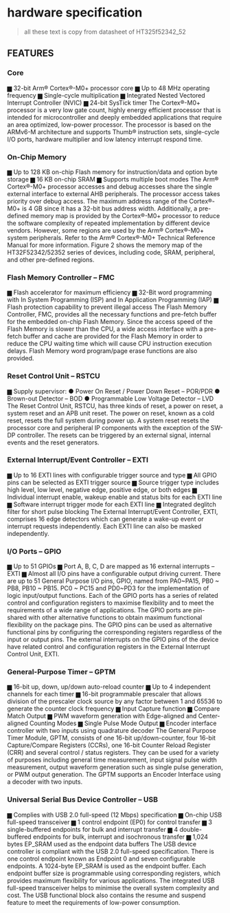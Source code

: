 # hardware specification 

> all these text is copy from datasheet of HT325f52342_52

## FEATURES

### Core

▆ 32-bit Arm® Cortex®-M0+ processor core
▆ Up to 48 MHz operating frequency
▆ Single-cycle multiplication
▆ Integrated Nested Vectored Interrupt Controller (NVIC)
▆ 24-bit SysTick timer
The Cortex®-M0+ processor is a very low gate count, highly energy efficient processor that is
intended for microcontroller and deeply embedded applications that require an area optimized,
low-power processor. The processor is based on the ARMv6-M architecture and supports Thumb®
instruction sets, single-cycle I/O ports, hardware multiplier and low latency interrupt respond time.

### On-Chip Memory

▆ Up to 128 KB on-chip Flash memory for instruction/data and option byte storage
▆ 16 KB on-chip SRAM
▆ Supports multiple boot modes
The Arm® Cortex®-M0+ processor accesses and debug accesses share the single external interface
to external AHB peripherals. The processor access takes priority over debug access. The maximum
address range of the Cortex®-M0+ is 4 GB since it has a 32-bit bus address width. Additionally,
a pre-defined memory map is provided by the Cortex®-M0+ processor to reduce the software
complexity of repeated implementation by different device vendors. However, some regions are used
by the Arm® Cortex®-M0+ system peripherals. Refer to the Arm® Cortex®-M0+ Technical Reference
Manual for more information. Figure 2 shows the memory map of the HT32F52342/52352 series of
devices, including code, SRAM, peripheral, and other pre-defined regions.

### Flash Memory Controller – FMC
▆ Flash accelerator for maximum efficiency
▆ 32-Bit word programming with In System Programming (ISP) and In Application Programming (IAP)
▆ Flash protection capability to prevent illegal access
The Flash Memory Controller, FMC, provides all the necessary functions and pre-fetch buffer for
the embedded on-chip Flash Memory. Since the access speed of the Flash Memory is slower than the
CPU, a wide access interface with a pre-fetch buffer and cache are provided for the Flash Memory
in order to reduce the CPU waiting time which will cause CPU instruction execution delays. Flash
Memory word program/page erase functions are also provided.

### Reset Control Unit – RSTCU

▆ Supply supervisor:
● Power On Reset / Power Down Reset – POR/PDR
● Brown-out Detector – BOD
● Programmable Low Voltage Detector – LVD
The Reset Control Unit, RSTCU, has three kinds of reset, a power on reset, a system reset and an
APB unit reset. The power on reset, known as a cold reset, resets the full system during power up. A
system reset resets the processor core and peripheral IP components with the exception of the SW-DP
controller. The resets can be triggered by an external signal, internal events and the reset generators.

### External Interrupt/Event Controller – EXTI
▆ Up to 16 EXTI lines with configurable trigger source and type
▆ All GPIO pins can be selected as EXTI trigger source
▆ Source trigger type includes high level, low level, negative edge, positive edge, or both edges
▆ Individual interrupt enable, wakeup enable and status bits for each EXTI line
▆ Software interrupt trigger mode for each EXTI line
▆ Integrated deglitch filter for short pulse blocking
The External Interrupt/Event Controller, EXTI, comprises 16 edge detectors which can generate
a wake-up event or interrupt requests independently. Each EXTI line can also be masked
independently.

### I/O Ports – GPIO
▆ Up to 51 GPIOs
▆ Port A, B, C, D are mapped as 16 external interrupts – EXTI
▆ Almost all I/O pins have a configurable output driving current.
There are up to 51 General Purpose I/O pins, GPIO, named from PA0~PA15, PB0 ~ PB8, PB10 ~
PB15. PC0 ~ PC15 and PD0~PD3 for the implementation of logic input/output functions. Each of
the GPIO ports has a series of related control and configuration registers to maximise flexibility and
to meet the requirements of a wide range of applications.
The GPIO ports are pin-shared with other alternative functions to obtain maximum functional
flexibility on the package pins. The GPIO pins can be used as alternative functional pins by
configuring the corresponding registers regardless of the input or output pins. The external interrupts
on the GPIO pins of the device have related control and configuration registers in the External
Interrupt Control Unit, EXTI.

### General-Purpose Timer – GPTM
▆ 16-bit up, down, up/down auto-reload counter
▆ Up to 4 independent channels for each timer
▆ 16-bit programmable prescaler that allows division of the prescaler clock source by any factor
between 1 and 65536 to generate the counter clock frequency
▆ Input Capture function
▆ Compare Match Output
▆ PWM waveform generation with Edge-aligned and Center-aligned Counting Modes
▆ Single Pulse Mode Output
▆ Encoder interface controller with two inputs using quadrature decoder
The General Purpose Timer Module, GPTM, consists of one 16-bit up/down-counter, four 16-bit
Capture/Compare Registers (CCRs), one 16-bit Counter Reload Register (CRR) and several control
/ status registers. They can be used for a variety of purposes including general time measurement,
input signal pulse width measurement, output waveform generation such as single pulse generation,
or PWM output generation. The GPTM supports an Encoder Interface using a decoder with two
inputs.

### Universal Serial Bus Device Controller – USB

▆ Complies with USB 2.0 full-speed (12 Mbps) specification
▆ On-chip USB full-speed transceiver
▆ 1 control endpoint (EP0) for control transfer
▆ 3 single-buffered endpoints for bulk and interrupt transfer
▆ 4 double-buffered endpoints for bulk, interrupt and isochronous transfer
▆ 1,024 bytes EP_SRAM used as the endpoint data buffers
The USB device controller is compliant with the USB 2.0 full-speed specification. There is one
control endpoint known as Endpoint 0 and seven configurable endpoints. A 1024-byte EP_SRAM
is used as the endpoint buffer. Each endpoint buffer size is programmable using corresponding
registers, which provides maximum flexibility for various applications. The integrated USB
full-speed transceiver helps to minimise the overall system complexity and cost. The USB functional
block also contains the resume and suspend feature to meet the requirements of low-power
consumption.
